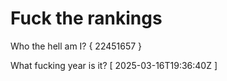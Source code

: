 # Fuck the rankings

Who the hell am I?
{ 22451657 }

What fucking year is it?
[ 2025-03-16T19:36:40Z ]
